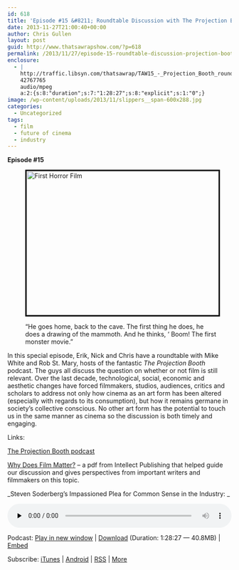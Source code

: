 ```yaml
---
id: 618
title: 'Episode #15 &#8211; Roundtable Discussion with The Projection Booth'
date: 2013-11-27T21:00:40+00:00
author: Chris Gullen
layout: post
guid: http://www.thatsawrapshow.com/?p=618
permalink: /2013/11/27/episode-15-roundtable-discussion-projection-booth/
enclosure:
  - |
    http://traffic.libsyn.com/thatsawrap/TAW15_-_Projection_Booth_roundtable.mp3
    42767765
    audio/mpeg
    a:2:{s:8:"duration";s:7:"1:28:27";s:8:"explicit";s:1:"0";}
image: /wp-content/uploads/2013/11/slippers__span-600x288.jpg
categories:
  - Uncategorized
tags:
  - film
  - future of cinema
  - industry
---
```

**Episode #15**<figure id="attachment_625" style="width: 432px" class="wp-caption aligncenter">

[<img class=" wp-image-625" style="border-width: 3px; border-color: black; border-style: solid;" alt="First Horror Film" src="http://www.thatsawrapshow.com/wp-content/uploads/2013/11/First-Horror-Film.jpg" width="432" height="324" srcset="http://www.thatsawrapshow.com/wp-content/uploads/2013/11/First-Horror-Film.jpg 480w, http://www.thatsawrapshow.com/wp-content/uploads/2013/11/First-Horror-Film-300x225.jpg 300w, http://www.thatsawrapshow.com/wp-content/uploads/2013/11/First-Horror-Film-400x300.jpg 400w" sizes="(max-width: 432px) 100vw, 432px" />](http://www.thatsawrapshow.com/wp-content/uploads/2013/11/First-Horror-Film.jpg)<figcaption class="wp-caption-text">&#8220;He goes home, back to the cave. The first thing he does, he does a drawing of the mammoth. And he thinks, ‘ Boom! The first monster movie.&#8221;</figcaption></figure> 

In this special episode, Erik, Nick and Chris have a roundtable with Mike White and Rob St. Mary, hosts of the fantastic _The Projection Booth_ podcast. The guys all discuss the question on whether or not film is still relevant. Over the last decade, technological, social, economic and aesthetic changes have forced filmmakers, studios, audiences, critics and scholars to address not only how cinema as an art form has been altered (especially with regards to its consumption), but how it remains germane in society&#8217;s collective conscious. No other art form has the potential to touch us in the same manner as cinema so the discussion is both timely and engaging.

Links:

<a title="The Projection Booth podcast's website" href="http://projection-booth.blogspot.com" target="_blank">The Projection Booth podcast</a>

<a title="Why Does Film Matter?" href="www.intellectbooks.co.uk/MediaManager/File/filmcatalogue(web).pdf‎" target="_blank">Why Does Film Matter?</a> &#8211; a pdf from Intellect Publishing that helped guide our discussion and gives perspectives from important writers and filmmakers on this topic.

_Steven Soderberg&#8217;s Impassioned Plea for Common Sense in the Industry: _  


<div class="powerpress_player" id="powerpress_player_256">
  <audio class="wp-audio-shortcode" id="audio-618-16" preload="none" style="width: 100%;" controls="controls"><source type="audio/mpeg" src="http://media.blubrry.com/thatsawrap/p/traffic.libsyn.com/thatsawrap/TAW15_-_Projection_Booth_roundtable.mp3?_=16" /><a href="http://media.blubrry.com/thatsawrap/p/traffic.libsyn.com/thatsawrap/TAW15_-_Projection_Booth_roundtable.mp3">http://media.blubrry.com/thatsawrap/p/traffic.libsyn.com/thatsawrap/TAW15_-_Projection_Booth_roundtable.mp3</a></audio>
</div>

<p class="powerpress_links powerpress_links_mp3">
  Podcast: <a href="http://media.blubrry.com/thatsawrap/p/traffic.libsyn.com/thatsawrap/TAW15_-_Projection_Booth_roundtable.mp3" class="powerpress_link_pinw" target="_blank" title="Play in new window" onclick="return powerpress_pinw('http://www.thatsawrapshow.com/?powerpress_pinw=618-podcast');" rel="nofollow">Play in new window</a> | <a href="http://media.blubrry.com/thatsawrap/p/traffic.libsyn.com/thatsawrap/TAW15_-_Projection_Booth_roundtable.mp3" class="powerpress_link_d" title="Download" rel="nofollow" download="TAW15_-_Projection_Booth_roundtable.mp3">Download</a> (Duration: 1:28:27 &#8212; 40.8MB) | <a href="#" class="powerpress_link_e" title="Embed" onclick="return powerpress_show_embed('618-podcast');" rel="nofollow">Embed</a>
</p>

<p class="powerpress_embed_box" id="powerpress_embed_618-podcast" style="display: none;">
  <input id="powerpress_embed_618-podcast_t" type="text" value="<iframe width=&quot;320&quot; height=&quot;30&quot; src=&quot;http://www.thatsawrapshow.com/?powerpress_embed=618-podcast&amp;powerpress_player=mediaelement-audio&quot; frameborder=&quot;0&quot; scrolling=&quot;no&quot;></iframe>" onclick="javascript: this.select();" onfocus="javascript: this.select();" style="width: 70%;" readOnly />
</p>

<p class="powerpress_links powerpress_subscribe_links">
  Subscribe: <a href="https://itunes.apple.com/us/podcast/thats-a-wrap!/id638015669?mt=2&ls=1" class="powerpress_link_subscribe powerpress_link_subscribe_itunes" title="Subscribe on iTunes" rel="nofollow">iTunes</a> | <a href="http://subscribeonandroid.com/www.thatsawrapshow.com/feed/podcast/" class="powerpress_link_subscribe powerpress_link_subscribe_android" title="Subscribe on Android" rel="nofollow">Android</a> | <a href="http://www.thatsawrapshow.com/feed/podcast/" class="powerpress_link_subscribe powerpress_link_subscribe_rss" title="Subscribe via RSS" rel="nofollow">RSS</a> | <a href="http://www.thatsawrapshow.com/subscribe-to-podcast/" class="powerpress_link_subscribe powerpress_link_subscribe_more" title="More" rel="nofollow">More</a>
</p>

<!--powerpress_player-->